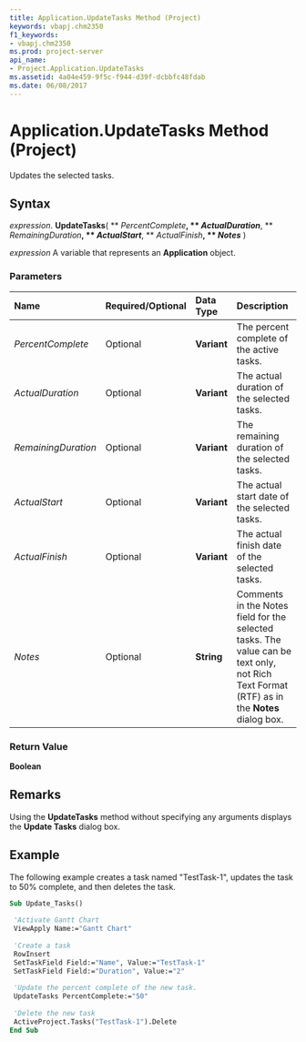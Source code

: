 ```yaml
---
title: Application.UpdateTasks Method (Project)
keywords: vbapj.chm2350
f1_keywords:
- vbapj.chm2350
ms.prod: project-server
api_name:
- Project.Application.UpdateTasks
ms.assetid: 4a04e459-9f5c-f944-d39f-dcbbfc48fdab
ms.date: 06/08/2017
---
```



# Application.UpdateTasks Method (Project)

Updates the selected tasks.


## Syntax

 _expression_. **UpdateTasks**( ** _PercentComplete_**, ** _ActualDuration_**, ** _RemainingDuration_**, ** _ActualStart_**, ** _ActualFinish_**, ** _Notes_** )

 _expression_ A variable that represents an **Application** object.


### Parameters



|**Name**|**Required/Optional**|**Data Type**|**Description**|
|:-----|:-----|:-----|:-----|
| _PercentComplete_|Optional|**Variant**|The percent complete of the active tasks.|
| _ActualDuration_|Optional|**Variant**|The actual duration of the selected tasks.|
| _RemainingDuration_|Optional|**Variant**|The remaining duration of the selected tasks.|
| _ActualStart_|Optional|**Variant**|The actual start date of the selected tasks.|
| _ActualFinish_|Optional|**Variant**|The actual finish date of the selected tasks.|
| _Notes_|Optional|**String**|Comments in the Notes field for the selected tasks. The value can be text only, not Rich Text Format (RTF) as in the **Notes** dialog box.|

### Return Value

 **Boolean**


## Remarks

Using the **UpdateTasks** method without specifying any arguments displays the **Update Tasks** dialog box.


## Example

The following example creates a task named "TestTask-1", updates the task to 50% complete, and then deletes the task. 


```vb
Sub Update_Tasks() 
 
 'Activate Gantt Chart 
 ViewApply Name:="Gantt Chart" 
 
 'Create a task 
 RowInsert 
 SetTaskField Field:="Name", Value:="TestTask-1" 
 SetTaskField Field:="Duration", Value:="2" 
 
 'Update the percent complete of the new task. 
 UpdateTasks PercentComplete:="50" 
 
 'Delete the new task 
 ActiveProject.Tasks("TestTask-1").Delete 
End Sub
```



